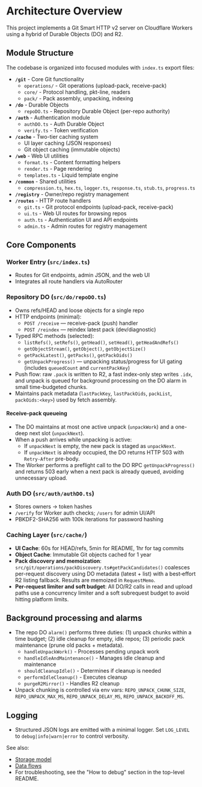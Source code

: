 # Architecture Overview

This project implements a Git Smart HTTP v2 server on Cloudflare Workers using a hybrid of Durable Objects (DO) and R2.

## Module Structure

The codebase is organized into focused modules with `index.ts` export files:

- **`/git`** - Core Git functionality
  - `operations/` - Git operations (upload-pack, receive-pack)
  - `core/` - Protocol handling, pkt-line, readers
  - `pack/` - Pack assembly, unpacking, indexing
- **`/do`** - Durable Objects
  - `repoDO.ts` - Repository Durable Object (per-repo authority)
- **`/auth`** - Authentication module
  - `authDO.ts` - Auth Durable Object
  - `verify.ts` - Token verification
- **`/cache`** - Two-tier caching system
  - UI layer caching (JSON responses)
  - Git object caching (immutable objects)
- **`/web`** - Web UI utilities
  - `format.ts` - Content formatting helpers
  - `render.ts` - Page rendering
  - `templates.ts` - Liquid template engine
- **`/common`** - Shared utilities
  - `compression.ts`, `hex.ts`, `logger.ts`, `response.ts`, `stub.ts`, `progress.ts`
- **`/registry`** - Owner/repo registry management
- **`/routes`** - HTTP route handlers
  - `git.ts` - Git protocol endpoints (upload-pack, receive-pack)
  - `ui.ts` - Web UI routes for browsing repos
  - `auth.ts` - Authentication UI and API endpoints
  - `admin.ts` - Admin routes for registry management

## Core Components

### Worker Entry (`src/index.ts`)

- Routes for Git endpoints, admin JSON, and the web UI
- Integrates all route handlers via AutoRouter

### Repository DO (`src/do/repoDO.ts`)

- Owns refs/HEAD and loose objects for a single repo
- HTTP endpoints (minimal):
  - `POST /receive` — receive-pack (push) handler
  - `POST /reindex` — reindex latest pack (dev/diagnostic)
- Typed RPC methods (selected):
  - `listRefs()`, `setRefs()`, `getHead()`, `setHead()`, `getHeadAndRefs()`
  - `getObjectStream()`, `getObject()`, `getObjectSize()`
  - `getPackLatest()`, `getPacks()`, `getPackOids()`
  - `getUnpackProgress()` — unpacking status/progress for UI gating (includes `queuedCount` and `currentPackKey`)
- Push flow: raw `.pack` is written to R2, a fast index-only step writes `.idx`, and unpack is queued for background processing on the DO alarm in small time-budgeted chunks.
- Maintains pack metadata (`lastPackKey`, `lastPackOids`, `packList`, `packOids:<key>`) used by fetch assembly.

#### Receive-pack queueing

- The DO maintains at most one active unpack (`unpackWork`) and a one-deep next slot (`unpackNext`).
- When a push arrives while unpacking is active:
  - If `unpackNext` is empty, the new pack is staged as `unpackNext`.
  - If `unpackNext` is already occupied, the DO returns HTTP 503 with `Retry-After` pre-body.
- The Worker performs a preflight call to the DO RPC `getUnpackProgress()` and returns 503 early when a next pack is already queued, avoiding unnecessary upload.

### Auth DO (`src/auth/authDO.ts`)

- Stores owners → token hashes
- `/verify` for Worker auth checks; `/users` for admin UI/API
- PBKDF2-SHA256 with 100k iterations for password hashing

### Caching Layer (`src/cache/`)

- **UI Cache**: 60s for HEAD/refs, 5min for README, 1hr for tag commits
- **Object Cache**: Immutable Git objects cached for 1 year
- **Pack discovery and memoization**: `src/git/operations/packDiscovery.ts#getPackCandidates()` coalesces per-request discovery using DO metadata (latest + list) with a best‑effort R2 listing fallback. Results are memoized in `RequestMemo`.
- **Per-request limiter and soft budget**: All DO/R2 calls in read and upload paths use a concurrency limiter and a soft subrequest budget to avoid hitting platform limits.

## Background processing and alarms

- The repo DO `alarm()` performs three duties: (1) unpack chunks within a time budget; (2) idle cleanup for empty, idle repos; (3) periodic pack maintenance (prune old packs + metadata).
  - `handleUnpackWork()` - Processes pending unpack work
  - `handleIdleAndMaintenance()` - Manages idle cleanup and maintenance
  - `shouldCleanupIdle()` - Determines if cleanup is needed
  - `performIdleCleanup()` - Executes cleanup
  - `purgeR2Mirror()` - Handles R2 cleanup
- Unpack chunking is controlled via env vars: `REPO_UNPACK_CHUNK_SIZE`, `REPO_UNPACK_MAX_MS`, `REPO_UNPACK_DELAY_MS`, `REPO_UNPACK_BACKOFF_MS`.

## Logging

- Structured JSON logs are emitted with a minimal logger. Set `LOG_LEVEL` to `debug|info|warn|error` to control verbosity.

See also:

- [Storage model](./storage.md)
- [Data flows](./data-flows.md)
- For troubleshooting, see the "How to debug" section in the top-level README.
